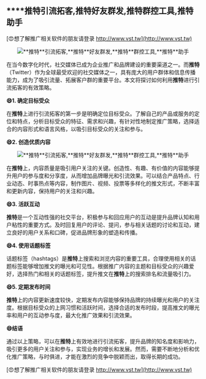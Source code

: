 ## ****推特**引流拓客,**推特**好友群发,**推特**群控工具,**推特**助手**

[😍想了解推广相关软件的朋友请登录 http://www.vst.tw](http://www.vst.tw)

 <center><img src="https://vst.tw/MP4/tuiguang/png/2.png" alt="**推特**引流拓客,**推特**好友群发,**推特**群控工具,**推特**助手"></center>

在当今数字化时代，社交媒体已成为企业推广和品牌建设的重要渠道之一。而**推特**（Twitter）作为全球最受欢迎的社交媒体之一，具有庞大的用户群体和信息传播能力，成为了吸引流量、拓展客户群的重要平台。本文将探讨如何利用**推特**进行引流拓客的有效策略。

**😄1. 确定目标受众**

在**推特**上进行引流拓客的第一步是明确定位目标受众。了解自己的产品或服务的定位和特点，分析目标受众的特征、需求和兴趣，有针对性地制定推广策略，选择适合的内容形式和语言风格，以吸引目标受众的关注和参与。

**😄2. 创造优质内容**

 <center><img src="https://vst.tw/MP4/tuiguang/png/7.png" alt="**推特**引流拓客,**推特**好友群发,**推特**群控工具,**推特**助手"></center>

在**推特**上，内容质量是吸引用户关注的关键。创造性、有趣、有价值的内容能够提升用户的参与度和分享度，从而增加品牌曝光和引流效果。可以结合产品特点、行业动态、时事热点等内容，制作图片、视频、投票等多样化的推文形式，不断丰富和更新内容，保持用户的关注和兴趣。

**😄3. 活跃互动**

**推特**是一个互动性强的社交平台，积极参与和回应用户的互动是提升品牌认知和用户粘性的重要方式。及时回复用户的评论、提问，参与相关话题的讨论和互动，建立良好的用户关系和口碑，促进品牌形象的塑造和传播。

**😄4. 使用话题标签**

话题标签（hashtags）是**推特**上搜索和浏览内容的重要工具，合理使用相关的话题标签能够增加推文的曝光和可见性。根据推广内容的主题和目标受众的兴趣爱好，选择热门和相关的话题标签，提升推文在**推特**上的搜索排名和流量吸引力。

**😄5. 定期发布时间**

**推特**上的内容更新速度较快，定期发布内容能够保持品牌的持续曝光和用户的关注度。根据目标受众的上网习惯和活跃时间，选择合适的发布时段，提高推文的曝光率和用户的互动参与度，最大化推广效果和引流效果。

**😄结语**

通过以上策略，可以在**推特**上有效地进行引流拓客，提升品牌的知名度和影响力，吸引更多的用户关注和参与，实现业务的增长和发展。然而，需要不断地分析和优化推广策略，与时俱进，才能在激烈的竞争中脱颖而出，取得长期的成功。

[😍想了解推广相关软件的朋友请登录 http://www.vst.tw](http://www.vst.tw)



